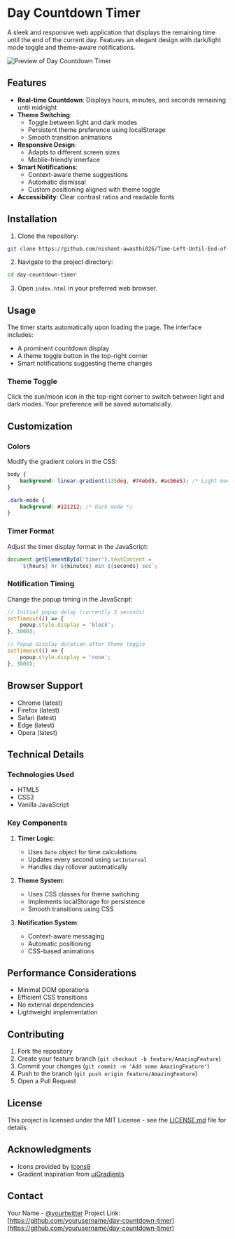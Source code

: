 # Day Countdown Timer

A sleek and responsive web application that displays the remaining time until the end of the current day. Features an elegant design with dark/light mode toggle and theme-aware notifications.

![Preview of Day Countdown Timer](image.jpg)

## Features

- **Real-time Countdown**: Displays hours, minutes, and seconds remaining until midnight
- **Theme Switching**: 
  - Toggle between light and dark modes
  - Persistent theme preference using localStorage
  - Smooth transition animations
- **Responsive Design**:
  - Adapts to different screen sizes
  - Mobile-friendly interface
- **Smart Notifications**:
  - Context-aware theme suggestions
  - Automatic dismissal
  - Custom positioning aligned with theme toggle
- **Accessibility**: Clear contrast ratios and readable fonts

## Installation

1. Clone the repository:
```bash
git clone https://github.com/nishant-awasthi026/Time-Left-Until-End-of-the-Day.git
```

2. Navigate to the project directory:
```bash
cd day-countdown-timer
```

3. Open `index.html` in your preferred web browser.

## Usage

The timer starts automatically upon loading the page. The interface includes:

- A prominent countdown display
- A theme toggle button in the top-right corner
- Smart notifications suggesting theme changes

### Theme Toggle

Click the sun/moon icon in the top-right corner to switch between light and dark modes. Your preference will be saved automatically.

## Customization

### Colors

Modify the gradient colors in the CSS:

```css
body {
    background: linear-gradient(135deg, #74ebd5, #acb6e5); /* Light mode */
}

.dark-mode {
    background: #121212; /* Dark mode */
}
```

### Timer Format

Adjust the timer display format in the JavaScript:

```javascript
document.getElementById('timer').textContent = 
    `${hours} hr ${minutes} min ${seconds} sec`;
```

### Notification Timing

Change the popup timing in the JavaScript:

```javascript
// Initial popup delay (currently 3 seconds)
setTimeout(() => {
    popup.style.display = 'block';
}, 3000);

// Popup display duration after theme toggle
setTimeout(() => {
    popup.style.display = 'none';
}, 3000);
```

## Browser Support

- Chrome (latest)
- Firefox (latest)
- Safari (latest)
- Edge (latest)
- Opera (latest)

## Technical Details

### Technologies Used

- HTML5
- CSS3
- Vanilla JavaScript

### Key Components

1. **Timer Logic**:
   - Uses `Date` object for time calculations
   - Updates every second using `setInterval`
   - Handles day rollover automatically

2. **Theme System**:
   - Uses CSS classes for theme switching
   - Implements localStorage for persistence
   - Smooth transitions using CSS

3. **Notification System**:
   - Context-aware messaging
   - Automatic positioning
   - CSS-based animations

## Performance Considerations

- Minimal DOM operations
- Efficient CSS transitions
- No external dependencies
- Lightweight implementation

## Contributing

1. Fork the repository
2. Create your feature branch (`git checkout -b feature/AmazingFeature`)
3. Commit your changes (`git commit -m 'Add some AmazingFeature'`)
4. Push to the branch (`git push origin feature/AmazingFeature`)
5. Open a Pull Request

## License

This project is licensed under the MIT License - see the [LICENSE.md](LICENSE.md) file for details.

## Acknowledgments

- Icons provided by [Icons8](https://icons8.com/)
- Gradient inspiration from [uiGradients](https://uigradients.com/)

## Contact

Your Name - [@yourtwitter](https://twitter.com/yourtwitter)
Project Link: [https://github.com/yourusername/day-countdown-timer](https://github.com/yourusername/day-countdown-timer)
